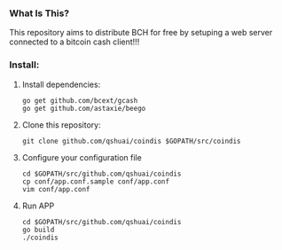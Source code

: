 ### What Is This?

This repository aims to distribute BCH for free by setuping a web server connected to a bitcoin cash client!!!

### Install:

1. Install dependencies:

   ```
   go get github.com/bcext/gcash
   go get github.com/astaxie/beego
   ```

2. Clone this repository:

    ```
    git clone github.com/qshuai/coindis $GOPATH/src/coindis
    ```
3. Configure your configuration file 

   ```
   cd $GOPATH/src/github.com/qshuai/coindis
   cp conf/app.conf.sample conf/app.conf
   vim conf/app.conf
   ```

4. Run APP

   ```
   cd $GOPATH/src/github.com/qshuai/coindis
   go build
   ./coindis
   ```

   

